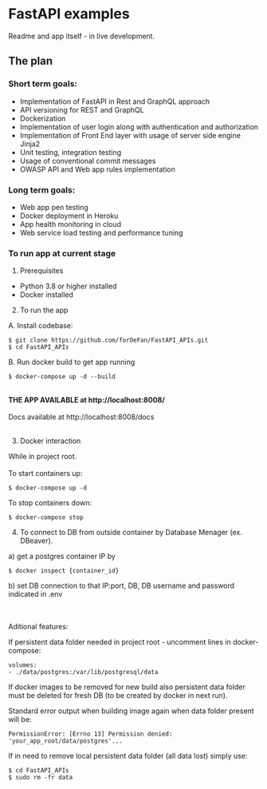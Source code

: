 <h1>FastAPI examples</h1>

Readme and app itself - in live development.

## The plan

### Short term goals:

* Implementation of FastAPI in Rest and GraphQL approach
* API versioning for REST and GraphQL
* Dockerization
* Implementation of user login along with authentication and authorization
* Implementation of Front End layer with usage of server side engine Jinja2
* Unit testing, integration testing
* Usage of conventional commit messages
* OWASP API and Web app rules implementation

### Long term goals:

* Web app pen testing
* Docker deployment in Heroku
* App health monitoring in cloud
* Web service load testing and performance tuning

### To run app at current stage

1. Prerequisites

* Python 3.8 or higher installed
* Docker installed

2. To run the app

A. Install codebase:

```
$ git clone https://github.com/forDeFan/FastAPI_APIs.git
$ cd FastAPI_APIs
```

B. Run docker build to get app running

```
$ docker-compose up -d --build
```
<br>
<strong>THE APP AVAILABLE at <div style="display: inline">http://localhost:8008/</div></strong>
<br>
<br>
Docs available at <div style="display: inline">http://localhost:8008/docs</div>
<br><br>

3. Docker interaction

While in project root.
<br><br>
To start containers up:

```
$ docker-compose up -d
```

To stop containers down:

```
$ docker-compose stop
```

4. To connect to DB from outside container by Database Menager (ex. DBeaver).

a) get a postgres container IP by

```
$ docker inspect {container_id}
```

b) set DB connection to that IP:port, DB, DB username and password indicated in .env




<br><br>
Aditional features:

If persistent data folder needed in project root - uncomment lines in docker-compose:

```
volumes: 
- ./data/postgres:/var/lib/postgresql/data
```

If docker images to be removed for new build also persistent data folder must be deleted for fresh DB (to be created by docker in next run). 

Standard error output when building image again when data folder present will be:
<br>

```
PermissionError: [Errno 13] Permission denied: 'your_app_root/data/postgres'...
```

If in need to remove local persistent data folder (all data lost) simply use:

```
$ cd FastAPI_APIs
$ sudo rm -fr data
```

